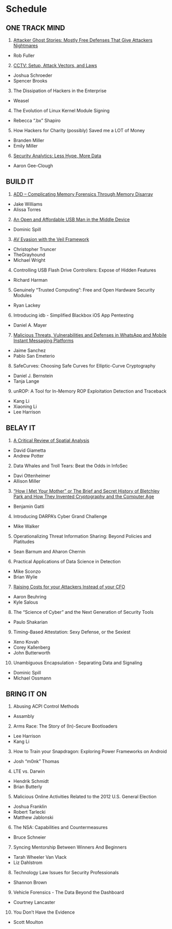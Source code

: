# Schedule

## ONE TRACK MIND

1. [Attacker Ghost Stories: Mostly Free Defenses That Give Attackers Nightmares](otm/01_attacker_ghost_stories.md) 
  - Rob Fuller
2. [CCTV: Setup, Attack Vectors, and Laws](otm/02_cctv_setup_attack_vectors_and_laws.md)
  - Joshua Schroeder
  - Spencer Brooks
3. The Dissipation of Hackers in the Enterprise
  - Weasel
4. The Evolution of Linux Kernel Module Signing
  - Rebecca “.bx” Shapiro
5. How Hackers for Charity (possibly) Saved me a LOT of Money
  - Branden Miller
  - Emily Miller
6. [Security Analytics: Less Hype, More Data](otm/03_security_analytics.md)
  - Aaron Gee-Clough

## BUILD IT

1. [ADD – Complicating Memory Forensics Through Memory Disarray](build/01_add_complicating_memory_forensics.md)
  - Jake Williams
  - Alissa Torres
2. [An Open and Affordable USB Man in the Middle Device](build/02_usbproxy.md)
  - Dominic Spill
3. [AV Evasion with the Veil Framework](build/03_av-evasion_with_the_veil_framework.md)
  - Christopher Truncer
  - TheGrayhound
  - Michael Wright
4. Controlling USB Flash Drive Controllers: Expose of Hidden Features
  - Richard Harman
5. Genuinely “Trusted Computing”: Free and Open Hardware Security Modules
  - Ryan Lackey
6. Introducing idb - Simplified Blackbox iOS App Pentesting
  - Daniel A. Mayer
7. [Malicious Threats, Vulnerabilities and Defenses in WhatsApp and Mobile Instant Messaging Platforms](build/04_malicious_threats_vulnerabilities_and_defenses_in.md)
  - Jaime Sanchez
  - Pablo San Emeterio
8. SafeCurves: Choosing Safe Curves for Elliptic-Curve Cryptography
  - Daniel J. Bernstein
  - Tanja Lange
9. unROP: A Tool for In-Memory ROP Exploitation Detection and Traceback
  - Kang Li
  - Xiaoning Li
  - Lee Harrison

## BELAY IT

1. [A Critical Review of Spatial Analysis](belay/01_a_critical_review_of_spatial_analysis.md)
  - David Giametta
  - Andrew Potter
2. Data Whales and Troll Tears: Beat the Odds in InfoSec
  - Davi Ottenheimer
  - Allison Miller
3. [“How I Met Your Mother” or The Brief and Secret History of Bletchley Park and How They Invented Cryptography and the Computer Age](belay/02_how_i_met_your_mother_or_the_brief_and_secret.md)
  - Benjamin Gatti
4. Introducing DARPA’s Cyber Grand Challenge
  - Mike Walker
5. Operationalizing Threat Information Sharing: Beyond Policies and Platitudes
  - Sean Barnum and Aharon Chernin
6. Practical Applications of Data Science in Detection
  - Mike Sconzo
  - Brian Wylie
7. [Raising Costs for your Attackers Instead of your CFO](belay/03_raising_costs_for_your_attackers_instead_of.md)
  - Aaron Beuhring
  - Kyle Salous
8. The “Science of Cyber” and the Next Generation of Security Tools
  - Paulo Shakarian
9. Timing-Based Attestation: Sexy Defense, or the Sexiest
  - Xeno Kovah
  - Corey Kallenberg
  - John Butterworth
10.	Unambiguous Encapsulation - Separating Data and Signaling
  - Dominic Spill
  - Michael Ossmann

## BRING IT ON

1. Abusing ACPI Control Methods
  - Assambly
2. Arms Race: The Story of (In)-Secure Bootloaders
  - Lee Harrison
  - Kang Li
3. How to Train your Snapdragon: Exploring Power Frameworks on Android
  - Josh “m0nk” Thomas
4. LTE vs. Darwin
  - Hendrik Schmidt
  - Brian Butterly
5. Malicious Online Activities Related to the 2012 U.S. General Election
  - Joshua Franklin
  - Robert Tarlecki
  - Matthew Jablonski
6. The NSA: Capabilities and Countermeasures
  - Bruce Schneier
7. Syncing Mentorship Between Winners And Beginners
  - Tarah Wheeler Van Vlack
  - Liz Dahlstrom
8. Technology Law Issues for Security Professionals
  - Shannon Brown
9. Vehicle Forensics - The Data Beyond the Dashboard
  - Courtney Lancaster
10.	You Don’t Have the Evidence
  - Scott Moulton

